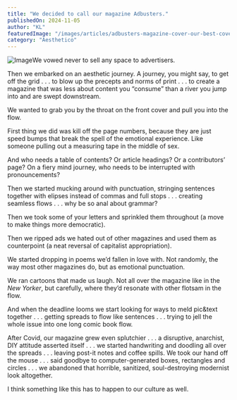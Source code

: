 ```yaml
---
title: "We decided to call our magazine Adbusters."
publishedOn: 2024-11-05
author: "KL"
featuredImage: "/images/articles/adbusters-magazine-cover-our-best-cover-600x600.jpg"
category: "Aesthetico"
---
```


![Image](/images/articles/adbusters-magazine-cover-our-best-cover-600x600.jpg)We vowed never to sell any space to advertisers.

Then we embarked on an aesthetic journey. A journey, you might say, to get off the grid . . . to blow up the precepts and norms of print . . . to create a magazine that was less about content you “consume” than a river you jump into and are swept downstream.

We wanted to grab you by the throat on the front cover and pull you into the flow.

First thing we did was kill off the page numbers, because they are just speed bumps that break the spell of the emotional experience. Like someone pulling out a measuring tape in the middle of sex.

And who needs a table of contents? Or article headings? Or a contributors’ page? On a fiery mind journey, who needs to be interrupted with pronouncements?

Then we started mucking around with punctuation, stringing sentences together with elipses instead of commas and full stops . . . creating seamless flows . . . why be so anal about grammar?

Then we took some of your letters and sprinkled them throughout (a move to make things more democratic).

Then we ripped ads we hated out of other magazines and used them as counterpoint (a neat reversal of capitalist appropriation).

We started dropping in poems we’d fallen in love with. Not randomly, the way most other magazines do, but as emotional punctuation.

We ran cartoons that made us laugh. Not all over the magazine like in the *New Yorker*, but carefully, where they’d resonate with other flotsam in the flow.

And when the deadline looms we start looking for ways to meld pic&amp;text together . . . getting spreads to flow like sentences . . . trying to jell the whole issue into one long comic book flow.

After Covid, our magazine grew even splutchier . . . a disruptive, anarchist, DIY attitude asserted itself . . . we started handwriting and doodling all over the spreads . . . leaving post-it notes and coffee spills. We took our hand off the mouse . . . said goodbye to computer-generated boxes, rectangles and circles . . . we abandoned that horrible, sanitized, soul-destroying modernist look altogether.

I think something like this has to happen to our culture as well.
